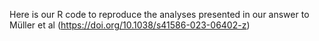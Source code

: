 Here is our R code to reproduce the analyses presented in our answer to Müller et al (https://doi.org/10.1038/s41586-023-06402-z)

   
